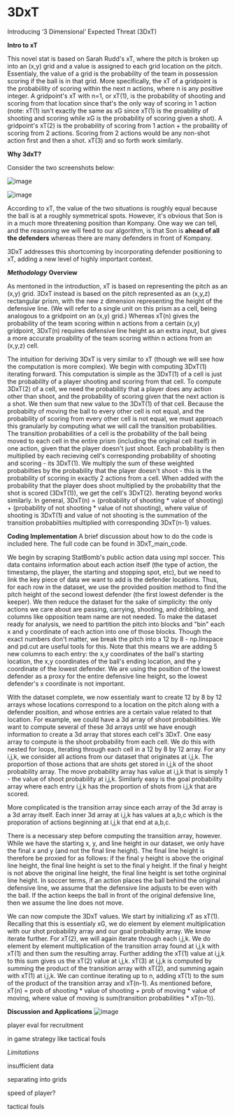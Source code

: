 # 3DxT
Introducing ‘3 Dimensional’ Expected Threat (3DxT) 

**Intro to xT**

This novel stat is based on Sarah Rudd's xT, where the pitch is broken up into an (x,y) grid and a value is assigned to each grid location on the pitch. Essentialy, the value of a grid is the probability of the team in possession scoring if the ball is in that grid. More specifically, the xT of a gridpoint is the probabiility of scoring within the next n actions, where n is any positive integer. A gridpoint's xT with n=1, or xT(1), is the probability of shooting and scoring from that location since that's the only way of scoring in 1 action (note: xT(1) isn't exactly the same as xG since xT(1) is the proability of shooting and scoring while xG is the probability of scoring given a shot). A gridpoint's xT(2) is the probability of scoring from 1 action + the probaility of scoring from 2 actions. Scoring from 2 actions would be any non-shot action first and then a shot. xT(3) and so forth work similarly. 



**Why 3dxT?**

Consider the two screenshots below:

![image](https://github.com/jeremy9k27/3DxT/assets/118779230/a586ab4d-47c9-4219-a7ee-2f8f99263ccd)

![image](https://github.com/jeremy9k27/3DxT/assets/118779230/491470c4-0601-4c1e-8553-0a0b56039ee4)

According to xT, the value of the two situations is roughly equal because the ball is at a roughly symmetrical spots. However, it's obvious that Son is in a much more threatening position than Kompany. One way we can tell, and the reasoning we will feed to our algorithm, is that Son is **ahead of all the defenders** whereas there are many defenders in front of Kompany.


3DxT addresses this shortcoming by incorporating defender positioning to xT, adding a new level of highly important context.


***Methodology***
**Overview**

As mentoned in the introduction, xT is based on representing the pitch as an (x,y) grid. 3DxT instead is based on the pitch represented as an (x,y,z) rectangular prism, with the new z dimension representing the height of the defensive line. (We will refer to a single unit on this prism as a cell, being analogous to a gridpoint on an (x,y) grid.) Whereas xT(n) gives the probability of the team scoring within n actions from a certain (x,y) gridpoint, 3DxT(n) requires defensive line height as an extra input, but gives a more accurate proability of the team scoring within n actions from an (x,y,z) cell. 

The intuition for deriving 3DxT is very similar to xT (though we will see how the computation is more complex). We begin with computing 3DxT(1) iterating forward. This computation is simple as the 3DxT(1) of a cell is just the probability of a player shooting and scoring from that cell. To compute 3DxT(2) of a cell, we need the probability that a player does any action other than shoot, and the probability of scoring given that the next action is a shot. We then sum that new value to the 3DxT(1) of that cell. Because the probabilty of moving the ball to every other cell is not equal, and the probability of scoring from every other cell is not equal, we must approach this granularly by computing what we will call the transition probabilities. The transition probabilities of a cell is the probability of the ball being moved to each cell in the entire prism (including the original cell itself) in one action, given that the player doesn't just shoot. Each probability is then multiplied by each recieving cell's corresponding probability of shooting and scoring - its 3DxT(1). We multiply the sum of these weighted probabilties by the probability that the player doesn't shoot - this is the probability of scoring in exactly 2 actions from a cell. When added with the probability that the player does shoot multiplied by the probability that the shot is scored (3DxT(1)), we get the cell's 3DxT(2). Iterating beyond works similarly. In general, 
3DxT(n) = (probability of shooting * value of shooting) + (probability of not shooting * value of not shooting), where value of shooting is 3DxT(1) and value of not shooting is the summation of the transition probabiltiies multiplied with corresponding 3DxT(n-1) values. 


**Coding Implementation**
A brief discussion about how to do the code is included here. The full code can be found in 3DxT_main_code. 

We begin by scraping StatBomb's public action data using mpl soccer. This data contains information about each action itself (the type of action, the timestamp, the player, the starting and stopping spot, etc), but we need to link the key piece of data we want to add is the defender locations. Thus, for each row in the dataset, we use the provided position method to find the pitch height of the second lowest defender (the first lowest defender is the keeper). We then reduce the dataset for the sake of simplicity: the only actions we care about are passing, carrying, shooting, and dribbling, and columns like opposition team name are not needed. To make the dataset ready for analysis, we need to partition the pitch into blocks and "bin" each x and y coordinate of each action into one of those blocks. Though the exact numbers don't matter, we break the pitch into a 12 by 8 - np.linspace and pd.cut are useful tools for this. Note that this means we are adding 5 new columns to each entry: the x,y coordinates of the ball's starting location, the x,y coordinates of the ball's ending location, and the y coordinate of the lowest defender. We are using the position of the lowest defender as a proxy for the entire defensive line height, so the lowest defender's x coordinate is not important.

With the dataset complete, we now essentialy want to create 12 by 8 by 12 arrays whose locations correspond to a location on the pitch along with a defender position, and whose entries are a certain value related to that location. For example, we could have a 3d array of shoot probabilities. We want to compute several of these 3d arrays until we have enough information to create a 3d array that stores each cell's 3DxT. One easy array to compute is the shoot probability from each cell. We do this with nested for loops, iterating through each cell in a 12 by 8 by 12 array. For any i,j,k, we consider all actions from our dataset that originates at i,j,k. The proportion of those actions that are shots get stored in i,j,k of the shoot probability array. The move probability array has value at i,j,k that is simply 1 - the value of shoot probability at i,j,k. Similarly easy is the goal probability array where each entry i,j,k has the proportion of shots from i,j,k that are scored.

More complicated is the transition array since each array of the 3d array is a 3d array itself. Each inner 3d array at i,j,k has values at a,b,c which is the proporation of actions beginning at i,j,k that end at a,b,c. 

There is a necessary step before computing the transiition array, however. While we have the starting x, y, and line height in our dataset, we only have the final x and y (and not the final line height). The final line height is therefore be proxied for as follows: if the final y height is above the original line height, the final line height is set to the final y height. If the final y height is not above the original line height, the final line height is set tothe orgininal line height. In soccer terms, if an action places the ball behind the original defensive line, we assume that the defensive line adjusts to be even with the ball. If the action keeps the ball in front of the original defensive line, then we assume the line does not move.

We can now compute the 3DxT values. We start by initializing xT as xT(1). Recalling that this is essentialy xG, we do element by element multiplication with our shot probability array and our goal probability array. We know iterate further. For xT(2), we will again iterate through each i,j,k. We do element by element multiplication of the transition array found at i,j,k with xT(1) and then sum the resulting array. Further adding the xT(1) value at i,j,k to this sum gives us the xT(2) value at i,j,k. xT(3) at i,j,k is computed by summing the product of the transition array with xT(2), and summing again with xT(1) at i,j,k. We can continue iterating up to n, adding xT(1) to the sum of the product of the transition array and xT(n-1). As mentioned before, xT(n) = prob of shooting * value of shooting + prob of moving * value of moving, where value of moving is sum(transition probabilities * xT(n-1)).



**Discussion and Applications**
![image](https://github.com/jeremy9k27/3DxT/assets/118779230/044b0bcb-1c16-495d-b577-c83e34d7dd3c)

player eval for recruitment

in game strategy like tactical fouls



*Limitations*

insufficient data

separating into grids

speed of player?


tactical fouls


